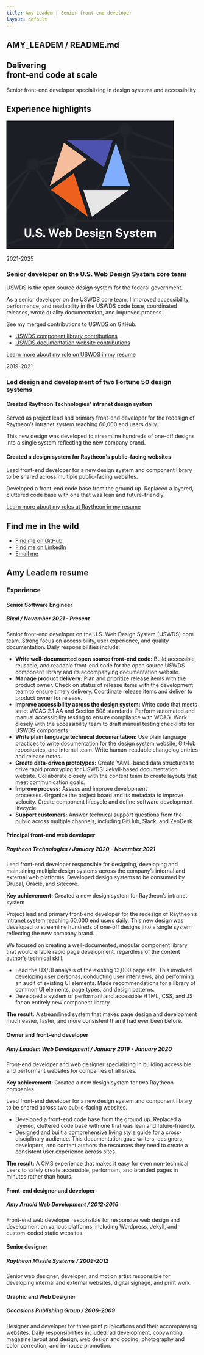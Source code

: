 ```yaml
---
title: Amy Leadem | Senior front-end developer
layout: default
---
```


<div class="grid-container">
  <section aria-label="page title">
    <h1>AMY_LEADEM / README.md</h1>
  </section>

  <section aria-label="hero">
    <h2 class="font-size-3xl">Delivering <br/>front-end code at scale</h2>
  </section>

  <section aria-label="personal summary">
    <p>Senior front-end developer specializing in design systems and accessibility</p>
  </section>

  <section aria-label="career highlights">
    <h2>Experience highlights</h2>
    <article class="job-card job-card--one-item">
      <img src="./assets/img/uswds.png" alt="United States Web Design System logo">
      <div class="job-card__body">
        <p class="tag">2021-2025</p>
        <h3 class="job-card__headline">Senior developer on the U.S. Web Design System core team</h3>
        <p>USWDS is the open source design system for the federal government. </p>
        <p>As a senior developer on the USWDS core team, I improved accessibility, performance, and readability in the USWDS code base, coordinated releases, wrote quality documentation, and improved process. </p>
        <p>See my merged contributions to USWDS on GitHub:</p>
        <ul>
          <li>
            <a href="https://github.com/uswds/uswds/pulls?q=is%3Apr+is%3Amerged+author%3Aamyleadem">
              USWDS component library contributions
            </a>
          </li>
          <li>
            <a href="https://github.com/uswds/uswds-site/pulls?q=is%3Apr+is%3Amerged+author%3Aamyleadem">
              USWDS documentation website contributions
            </a>
          </li>
        </ul>
        <p class="job-card__cta">
          <a class="button" href="#uswds">Learn more about my role on USWDS in my resume</a>
        </p>
      </div>
    </article>
    <article class="job-card job-card--two-items">
      <div class="job-card__headline">
        <p class="tag">2019-2021</p>
        <h3>Led design and development of two Fortune 50 design systems</h3>
      </div>
      <div class="job-card__body">
        <div>
          <h4 class="job-card__subheadline">Created Raytheon Technologies' intranet design system</h4>
          <p>Served as project lead and primary front-end developer for the redesign of Raytheon’s intranet system reaching 60,000 end users daily. </p>
          <p>This new design was developed to streamline hundreds of one-off designs into a single system reflecting the new company brand. </p>
        </div>
        <div>
          <h4 class="job-card__subheadline">Created a design system for Raytheon's public-facing websites</h4>
          <p>Lead front-end developer for a new design system and component library to be shared across multiple public-facing websites.</p>
          <p>Developed a front-end code base from the ground up. Replaced a layered, cluttered code base with one that was lean and future-friendly.</p>
        </div>
      </div>
      <div class="job-card__cta">
        <a class="button" href="#raytheon">Learn more about my roles at Raytheon in my resume</a>
      </div>
    </article>
  </section>

  <section aria-label="contact">
    <h2>Find me in the wild</h2>
    <ul>
      <li><a href="https://github.com/amyleadem">Find me on GitHub</a></li>
      <li><a href="http://www.linkedin.com/in/amyleadem">Find me on LinkedIn</a></li>
      <li><a href="mailto:amyleadem@gmail.com">Email me</a></li>
    </ul>
  </section>

  <!-- <section class="practice-area" aria-label="breaking down silos">
    <div>
      <h2 class="font-size-2xl">Translating practice area needs into code</h2>
      <p>All web project work eventually finds its way into code. Having the ability to speak the language of content strategy, accessibility, and UX/UI makes for faster process and higher quality results.</p>
    </div>
    <div>
      <ul>
        <li>
          Accessibility
          <img src="./assets/img/handshake.png" alt="handshake emoji">
        </li>
        <li>
          Content
           <img src="./assets/img/handshake.png" alt="handshake emoji">
        </li>
        <li>
          Development
          <img src="./assets/img/handshake.png" alt="handshake emoji">
        </li>
        <li>
          UX/UI
        </li>
      </ul>
    </div>
  </section> -->

  <section aria-label="resume" id="resume">
    <!-- <h2>Amy Leadem resume</h2>
    <div class="sidebar">
      <article>
        <h3>Expertise</h3>
        <ul>
          <li>Design systems</li>
          <li>Web accessibility</li>
          <li>Technical documentation</li>
          <li>Content design</li>
          <li>Process improvement</li>
          <li>Product delivery</li>
        </ul>
      </article>
    </div> -->
    <div class="main-content">
      <article>
      <h2>Amy Leadem resume</h2>
      <h3>Experience</h3>
      </article>
      <article id="uswds">
        <h4>Senior Software Engineer</h4>
        <h5>Bixal / November 2021 - Present</h5>
        <p>Senior front-end developer on the U.S. Web Design System (USWDS) core team. Strong focus on accessibility, user experience, and quality documentation. Daily responsibilities include:</p>
        <ul>
          <li><strong>Write well-documented open source front-end code:</strong> Build accessible, reusable, and readable front-end code for the open source USWDS component library and its accompanying documentation website.</li>
          <li><strong>Manage product delivery:</strong> Plan and prioritize release items with the product owner. Check on status of release items with the development team to ensure timely delivery. Coordinate release items and deliver to product owner for release.</li>
          <li><strong>Improve accessibility across the design system:</strong> Write code that meets strict WCAG 2.1 AA and Section 508 standards. Perform automated and manual accessibility testing to ensure compliance with WCAG. Work closely with the accessibility team to draft manual testing checklists for USWDS components.</li>
          <li><strong>Write plain language technical documentation:</strong> Use plain language practices to write documentation for the design system website, GitHub repositories, and internal team. Write human-readable changelog entries and release notes.</li>
          <li><strong>Create data-driven prototypes:</strong> Create YAML-based data structures to drive rapid prototyping for USWDS’ Jekyll-based documentation website. Collaborate closely with the content team to create layouts that meet communication goals.</li>
          <li><strong>Improve process:</strong> Assess and improve development processes. Organize the project board and its metadata to improve velocity. Create component lifecycle and define software development lifecycle.</li>
          <li><strong>Support customers:</strong> Answer technical support questions from the public across multiple channels, including GitHub, Slack, and ZenDesk.</li>
        </ul>
      </article>
      <article id="raytheon">
        <h4>Principal front-end web developer</h4>
        <h5>Raytheon Technologies / January 2020 - November 2021</h5>
        <p>Lead front-end developer responsible for designing, developing and maintaining multiple design systems across the company’s internal and external web platforms. Developed design systems to be consumed by Drupal, Oracle, and Sitecore.</p>
        <p><strong>Key achievement:</strong> Created a new design system for Raytheon’s intranet system</p>
        <p>Project lead and primary front-end developer for the redesign of Raytheon’s intranet system reaching 60,000 end users daily. This new design was developed to streamline hundreds of one-off designs into a single system reflecting the new company brand.</p>
        <p>We focused on creating a well-documented, modular component library that would enable rapid page development, regardless of the content author’s technical skill.</p>
        <ul>
          <li>Lead the UX/UI analysis of the existing 13,000 page site. This involved developing user personas, conducting user interviews, and performing an audit of existing UI elements. Made recommendations for a library of common UI elements, page types, and design patterns.</li>
          <li>Developed a system of performant and accessible HTML, CSS, and JS for an entirely new component library.</li>
        </ul>
        <p><strong>The result:</strong> A streamlined system that makes page design and development much easier, faster, and more consistent than it had ever been before.</p>
      </article>
      <article>
        <h4>Owner and front-end developer</h4>
        <h5>Amy Leadem Web Development / January 2019 - January 2020</h5>
        <p>Front-end developer and web designer specializing in building accessible and performant websites for companies of all sizes.</p>
        <p><strong>Key achievement:</strong> Created a new design system for two Raytheon companies.</p>
        <p>Lead front-end developer for a new design system and component library to be shared across two public-facing websites.</p>
        <ul>
          <li>Developed a front-end code base from the ground up. Replaced a layered, cluttered code base with one that was lean and future-friendly.</li>
          <li>Designed and built a comprehensive living style guide for a cross-disciplinary audience. This documentation gave writers, designers, developers, and content authors the resources they need to create a consistent user experience across sites.</li>
        </ul>
        <p><strong>The result:</strong> A CMS experience that makes it easy for even non-technical users to safely create accessible, performant, and branded pages in minutes rather than hours.</p>
      </article>
      <article>
        <h4>Front-end designer and developer</h4>
        <h5>Amy Arnold Web Development / 2012-2016</h5>
        <p>Front-end web developer responsible for responsive web design and development on various platforms, including Wordpress, Jekyll, and custom-coded static websites.</p>
      </article>
      <article>
        <h4>Senior designer</h4>
        <h5>Raytheon Missile Systems / 2009-2012</h5>
        <p>Senior web designer, developer, and motion artist responsible for developing internal and external websites, digital signage, and print work.</p>
      </article>
      <article>
        <h4>Graphic and Web Designer</h4>
        <h5>Occasions Publishing Group / 2006-2009</h5>
        <p>Designer and developer for three print publications and their accompanying websites. Daily responsibilities included: ad development, copywriting, magazine layout and design, web design and coding, photography and color correction, and in-house promotion.</p>
      </article>
    </div>
  </section>
</div>
